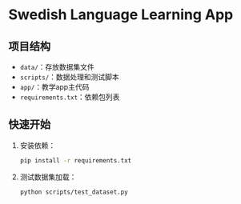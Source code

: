 # Swedish Language Learning App

## 项目结构

- `data/`：存放数据集文件
- `scripts/`：数据处理和测试脚本
- `app/`：教学app主代码
- `requirements.txt`：依赖包列表

## 快速开始

1. 安装依赖：
   ```bash
   pip install -r requirements.txt
   ```
2. 测试数据集加载：
   ```bash
   python scripts/test_dataset.py
   ``` 